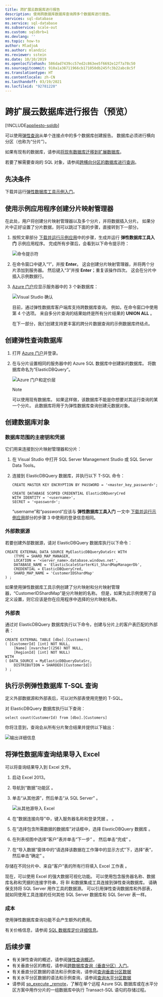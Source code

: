 ```yaml
---
title: 跨扩展云数据库进行报告
description: 使用跨数据库数据库查询跨多个数据库进行报告。
services: sql-database
ms.service: sql-database
ms.subservice: scale-out
ms.custom: sqldbrb=1
ms.devlang: ''
ms.topic: how-to
author: MladjoA
ms.author: mlandzic
ms.reviewer: sstein
ms.date: 10/10/2019
ms.openlocfilehash: 586dad7439cc57ed2c863ee5f6692e12f7a78c50
ms.sourcegitcommit: 910a1a38711966cb171050db245fc3b22abc8c5f
ms.translationtype: HT
ms.contentlocale: zh-CN
ms.lasthandoff: 03/19/2021
ms.locfileid: "92781220"
---
```

# <a name="report-across-scaled-out-cloud-databases-preview"></a>跨扩展云数据库进行报告（预览）
[!INCLUDE[appliesto-sqldb](../includes/appliesto-sqldb.md)]

可以使用[弹性查询](elastic-query-overview.md)从单个连接点中的多个数据库创建报告。 数据库必须进行横向分区（也称为“分片”）。

如果有现有的数据库，请参阅[将现有数据库迁移到扩展数据库](elastic-convert-to-use-elastic-tools.md)。

若要了解需要查询的 SQL 对象，请参阅[跨横向分区的数据库进行查询](elastic-query-horizontal-partitioning.md)。

## <a name="prerequisites"></a>先决条件

下载并运行[弹性数据库工具示例入门](elastic-scale-get-started.md)。

## <a name="create-a-shard-map-manager-using-the-sample-app"></a>使用示例应用程序创建分片映射管理器
在此处，用户将创建分片映射管理器以及多个分片，并将数据插入分片。 如果分片中正好设置了分片数据，则可以跳过下面的步骤，直接转到下一部分。

1. 按照文章部分 [下载并运行示例应用](elastic-scale-get-started.md#download-and-run-the-sample-app-1)中的步骤，生成并运行 **弹性数据库工具入门** 示例应用程序。 完成所有步骤后，会看到以下命令提示符：

    ![命令提示符][1]
2. 在命令窗口中键入“1”，并按 **Enter**。 这会创建分片映射管理器，并将两个分片添加到服务器。 然后键入“3”并按 **Enter**；重复该操作四次。 这会在分片中插入示例数据行。
3. [Azure 门户](https://portal.azure.com)应显示服务器中的 3 个新数据库：

   ![Visual Studio 确认][2]

   目前，通过弹性数据库客户端库支持跨数据库查询。 例如，在命令窗口中使用第 4 个选项。 来自多分片查询的结果始终是所有分片结果的 **UNION ALL** 。

   在下一部分，我们创建支持更丰富的跨分片数据查询的示例数据库终结点。

## <a name="create-an-elastic-query-database"></a>创建弹性查询数据库

1. 打开 [Azure 门户](https://portal.azure.com)并登录。
2. 在与分片设置相同的服务器中的 Azure SQL 数据库中创建新的数据库。 将数据库命名为“ElasticDBQuery”。

    ![Azure 门户和定价层][3]

    > [!NOTE]
    > 可以使用现有数据库。 如果这样做，该数据库不能是你想要对其运行查询的某一个分片。 此数据库将用于为弹性数据库查询创建元数据对象。
    >

## <a name="create-database-objects"></a>创建数据库对象
### <a name="database-scoped-master-key-and-credentials"></a>数据库范围的主密钥和凭据
它们用来连接到分片映射管理器和分片：

1. 在 Visual Studio 中打开 SQL Server Management Studio 或 SQL Server Data Tools。
2. 连接到 ElasticDBQuery 数据库，并执行以下 T-SQL 命令：

    ```tsql
    CREATE MASTER KEY ENCRYPTION BY PASSWORD = '<master_key_password>';

    CREATE DATABASE SCOPED CREDENTIAL ElasticDBQueryCred
    WITH IDENTITY = '<username>',
    SECRET = '<password>';
    ```

    “username”和“password”应该与 **弹性数据库工具入门** 一文中 [下载并运行示例应用](elastic-scale-get-started.md#download-and-run-the-sample-app)部分的步骤 3 中使用的登录信息相同。

### <a name="external-data-sources"></a>外部数据源
若要创建外部数据源，请对 ElasticDBQuery 数据库执行以下命令：

```tsql
CREATE EXTERNAL DATA SOURCE MyElasticDBQueryDataSrc WITH
    (TYPE = SHARD_MAP_MANAGER,
    LOCATION = '<server_name>.database.windows.net',
    DATABASE_NAME = 'ElasticScaleStarterKit_ShardMapManagerDb',
    CREDENTIAL = ElasticDBQueryCred,
    SHARD_MAP_NAME = 'CustomerIDShardMap'
) ;
```    

 如果使用弹性数据库工具示例创建了分片映射和分片映射管理器，“CustomerIDShardMap”是分片映射的名称。 但是，如果为此示例使用了自定义设置，则它应该是你在应用程序中选择的分片映射名称。

### <a name="external-tables"></a>外部表
通过对 ElasticDBQuery 数据库执行以下命令，创建与分片上的客户表匹配的外部表：

```tsql
CREATE EXTERNAL TABLE [dbo].[Customers]
( [CustomerId] [int] NOT NULL,
    [Name] [nvarchar](256) NOT NULL,
    [RegionId] [int] NOT NULL)
WITH
( DATA_SOURCE = MyElasticDBQueryDataSrc,
    DISTRIBUTION = SHARDED([CustomerId])
) ;
```

## <a name="execute-a-sample-elastic-database-t-sql-query"></a>执行示例弹性数据库 T-SQL 查询
定义外部数据源和外部表后，可以对外部表使用完整的 T-SQL。

对 ElasticDBQuery 数据库执行以下查询：

```tsql
select count(CustomerId) from [dbo].[Customers]
```

你将注意到，查询会从所有分片聚合结果并提供以下输出：

![输出详细信息][4]

## <a name="import-elastic-database-query-results-to-excel"></a>将弹性数据库查询结果导入 Excel
 可以将查询结果导入到 Excel 文件。

1. 启动 Excel 2013。
2. 导航到“数据”功能区  。
3. 单击“从其他源”，然后单击“从 SQL Server” 。

   ![从其他源导入 Excel][5]
4. 在“数据连接向导”中，键入服务器名称和登录凭据  。 。
5. 在“选择包含所需数据的数据库”对话框中，选择 ElasticDBQuery 数据库 。
6. 在列表视图中选择“客户”表并单击“下一步” 。 然后单击“完成” 。
7. 在“导入数据”窗体中的“请选择该数据在工作簿中的显示方式”下，选择“表”，然后单击“确定”   。

存储在不同分片中、来自“客户”表的所有行将填入 Excel 工作表  。

现在，可以使用 Excel 的强大数据可视化功能。 可以使用包含服务器名称、数据库名称和凭据的连接字符串，将 BI 和数据集成工具连接到弹性查询数据库。 请确保支持将 SQL Server 用作工具的数据源。 可以引用弹性查询数据库和外部表，就如同使用工具连接的任何其他 SQL Server 数据库和 SQL Server 表一样。

### <a name="cost"></a>成本
使用弹性数据库查询功能不会产生额外的费用。

有关价格信息，请参阅 [SQL 数据库定价详细信息](https://azure.microsoft.com/pricing/details/sql-database/)。

## <a name="next-steps"></a>后续步骤

* 有关弹性查询的概述，请参阅[弹性查询概述](elastic-query-overview.md)。
* 有关垂直分区的教程，请参阅[跨数据库查询（垂直分区）入门](elastic-query-getting-started-vertical.md)。
* 有关垂直分区数据的语法和示例查询，请参阅[查询垂直分区数据](elastic-query-vertical-partitioning.md)
* 有关水平分区数据的语法和示例查询，请参阅[查询水平分区数据](elastic-query-horizontal-partitioning.md)
* 请参阅 [sp\_execute \_remote](/sql/relational-databases/system-stored-procedures/sp-execute-remote-azure-sql-database)，了解在单个远程 Azure SQL 数据库或在水平分区方案中用作分片的一组数据库中执行 Transact-SQL 语句的存储过程。


<!--Image references-->
[1]: ./media/elastic-query-getting-started/cmd-prompt.png
[2]: ./media/elastic-query-getting-started/portal.png
[3]: ./media/elastic-query-getting-started/tiers.png
[4]: ./media/elastic-query-getting-started/details.png
[5]: ./media/elastic-query-getting-started/exel-sources.png
<!--anchors-->